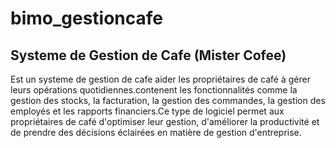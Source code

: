 # bimo_gestioncafe
## Systeme de Gestion de Cafe (Mister Cofee)
Est un systeme de gestion de cafe aider les propriétaires de café à gérer leurs opérations quotidiennes.contenent les fonctionnalités comme la gestion des stocks, la facturation, la gestion des commandes, la gestion des employés et les rapports financiers.Ce type de logiciel permet aux propriétaires de café d'optimiser leur gestion, d'améliorer la productivité et de prendre des décisions éclairées en matière de gestion d'entreprise.
